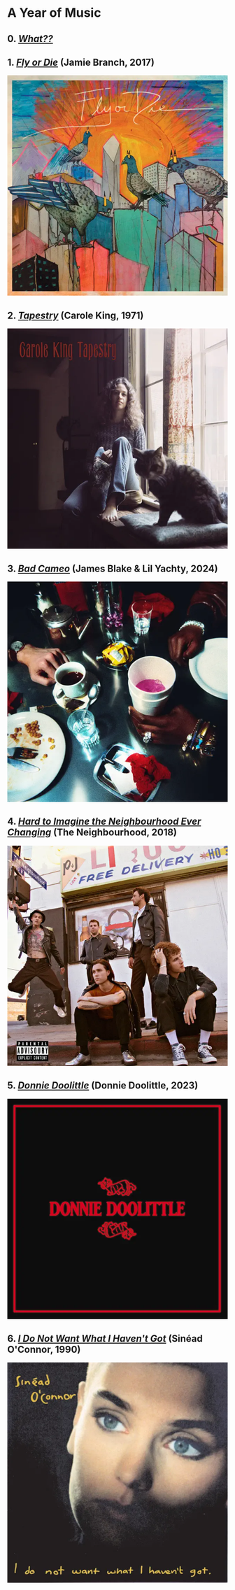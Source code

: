 # A Year of Music

## 0. [*What??*](./what)

## 1. [*Fly or Die*](./albums/fly-or-die) (Jamie Branch, 2017)

[![Fly or Die album cover](./assets/covers/fly-or-die.png)](./albums/fly-or-die)

## 2. [*Tapestry*](./albums/tapestry) (Carole King, 1971)

[![Tapestry album cover](./assets/covers/tapestry.png)](./albums/tapestry)

## 3. [*Bad Cameo*](./albums/bad-cameo) (James Blake & Lil Yachty, 2024)

[![Bad Cameo album cover](./assets/covers/bad-cameo.png)](./albums/bad-cameo)

## 4. [*Hard to Imagine the Neighbourhood Ever Changing*](./albums/hard-to-imagine-the-neighbourhood-ever-changing) (The Neighbourhood, 2018)

[![Hard to Imagine the Neighbourhood Ever Changing album cover](./assets/covers/hard-to-imagine-the-neighbourhood-ever-changing.png)](./albums/hard-to-imagine-the-neighbourhood-ever-changing)

## 5. [*Donnie Doolittle*](./albums/donnie-doolittle) (Donnie Doolittle, 2023)

[![Donnie Doolittle album cover](./assets/covers/donnie-doolittle.png)](./albums/donnie-doolittle)

## 6. [*I Do Not Want What I Haven't Got*](./albums/i-do-not-want-what-i-havent-got.md) (Sinéad O'Connor, 1990)

[![I Do Not Want What I Haven't Got album cover](./assets/covers/i-do-not-want-what-i-havent-got.png)](./albums/i-do-not-want-what-i-havent-got)
